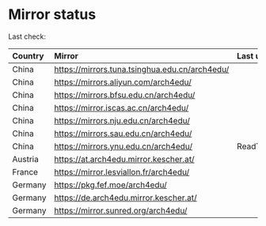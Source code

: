 <script src="./time.js"></script>
# Mirror status
Last check: <script type="text/javascript">localize(1687364592.0274534);</script>

|Country|Mirror|Last update|
|:------|:-----|:----------|
|China|https://mirrors.tuna.tsinghua.edu.cn/arch4edu/|<script type="text/javascript">localize(1687329089);</script>|
|China|https://mirrors.aliyun.com/arch4edu/|<script type="text/javascript">localize(1687242797);</script>|
|China|https://mirrors.bfsu.edu.cn/arch4edu/|<script type="text/javascript">localize(1687329089);</script>|
|China|https://mirror.iscas.ac.cn/arch4edu/|<script type="text/javascript">localize(1687329089);</script>|
|China|https://mirrors.nju.edu.cn/arch4edu/|<script type="text/javascript">localize(1687285744);</script>|
|China|https://mirrors.sau.edu.cn/arch4edu/|<script type="text/javascript">localize(1673850842);</script>|
|China|https://mirrors.ynu.edu.cn/arch4edu/|ReadTimeout|
|Austria|https://at.arch4edu.mirror.kescher.at/|<script type="text/javascript">localize(1687329089);</script>|
|France|https://mirror.lesviallon.fr/arch4edu/|<script type="text/javascript">localize(1687329089);</script>|
|Germany|https://pkg.fef.moe/arch4edu/|<script type="text/javascript">localize(1687329089);</script>|
|Germany|https://de.arch4edu.mirror.kescher.at/|<script type="text/javascript">localize(1687329089);</script>|
|Germany|https://mirror.sunred.org/arch4edu/|<script type="text/javascript">localize(1687329089);</script>|

<script src="./tablefilter/tablefilter.js"></script>
<script src="./table.js"></script>